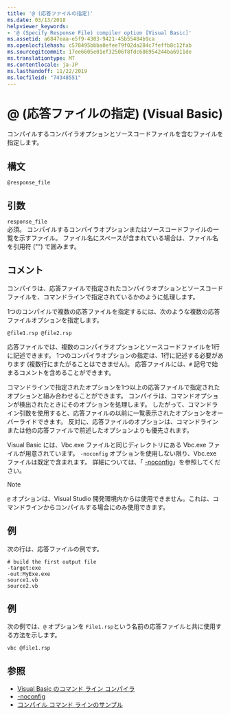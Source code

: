 ```yaml
---
title: '@ (応答ファイルの指定)'
ms.date: 03/13/2018
helpviewer_keywords:
- '@ (Specify Response File) compiler option [Visual Basic]'
ms.assetid: a6847eaa-e5f9-4303-9421-45b55484b9ca
ms.openlocfilehash: c578495bbba0efee79f02da284c7feffb8c12fab
ms.sourcegitcommit: 17ee6605e01ef32506f8fdc686954244ba6911de
ms.translationtype: MT
ms.contentlocale: ja-JP
ms.lasthandoff: 11/22/2019
ms.locfileid: "74348551"
---
```

# <a name="-specify-response-file-visual-basic"></a>@ (応答ファイルの指定) (Visual Basic)

コンパイルするコンパイラオプションとソースコードファイルを含むファイルを指定します。

## <a name="syntax"></a>構文

```console
@response_file
```

## <a name="arguments"></a>引数

`response_file`  
必須。 コンパイルするコンパイラオプションまたはソースコードファイルの一覧を示すファイル。 ファイル名にスペースが含まれている場合は、ファイル名を引用符 ("") で囲みます。

## <a name="remarks"></a>コメント

コンパイラは、応答ファイルで指定されたコンパイラオプションとソースコードファイルを、コマンドラインで指定されているかのように処理します。

1つのコンパイルで複数の応答ファイルを指定するには、次のような複数の応答ファイルオプションを指定します。

```console
@file1.rsp @file2.rsp
```

応答ファイルでは、複数のコンパイラオプションとソースコードファイルを1行に記述できます。 1つのコンパイラオプションの指定は、1行に記述する必要があります (複数行にまたがることはできません)。 応答ファイルには、`#` 記号で始まるコメントを含めることができます。

コマンドラインで指定されたオプションを1つ以上の応答ファイルで指定されたオプションと組み合わせることができます。 コンパイラは、コマンドオプションが検出されたときにそのオプションを処理します。 したがって、コマンドライン引数を使用すると、応答ファイルの以前に一覧表示されたオプションをオーバーライドできます。 反対に、応答ファイルのオプションは、コマンドラインまたは他の応答ファイルで前述したオプションよりも優先されます。

Visual Basic には、Vbc.exe ファイルと同じディレクトリにある Vbc.exe ファイルが用意されています。 `-noconfig` オプションを使用しない限り、Vbc.exe ファイルは既定で含まれます。 詳細については、「 [-noconfig](../../../visual-basic/reference/command-line-compiler/noconfig.md)」を参照してください。

> [!NOTE]
> `@` オプションは、Visual Studio 開発環境内からは使用できません。これは、コマンドラインからコンパイルする場合にのみ使用できます。

## <a name="example"></a>例

次の行は、応答ファイルの例です。

```console
# build the first output file
-target:exe
-out:MyExe.exe
source1.vb
source2.vb
```

## <a name="example"></a>例

次の例では、`@` オプションを `File1.rsp`という名前の応答ファイルと共に使用する方法を示します。

```console
vbc @file1.rsp
```

## <a name="see-also"></a>参照

- [Visual Basic のコマンド ライン コンパイラ](../../../visual-basic/reference/command-line-compiler/index.md)
- [-noconfig](../../../visual-basic/reference/command-line-compiler/noconfig.md)
- [コンパイル コマンド ラインのサンプル](../../../visual-basic/reference/command-line-compiler/sample-compilation-command-lines.md)
